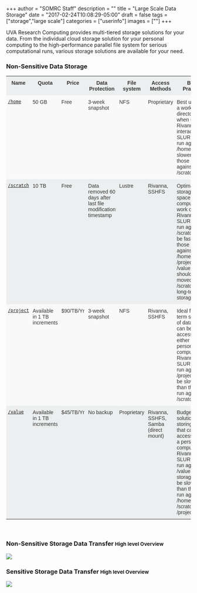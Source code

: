 +++
author = "SOMRC Staff"
description = ""
title = "Large Scale Data Storage"
date = "2017-02-24T10:08:29-05:00"
draft = false
tags = ["storage","large scale"]
categories = ["userinfo"]
images = [""]
+++


<p class="lead">UVA Research Computing provides multi-tiered storage solutions for your data. From the individual cloud storage solution for your personal computing to the high-performance parallel file system for serious computational runs, various storage solutions are available for your need. </p>
<style type="text/css">
.tg  {border-collapse:collapse;border-spacing:0;border-color:#ccc;}
.tg td{font-family:Arial, sans-serif;font-size:14px;padding:10px 5px;border-style:solid;border-width:0px;overflow:hidden;word-break:normal;border-color:#ccc;color:#333;background-color:#fff;}
.tg th{font-family:Arial, sans-serif;font-size:14px;font-weight:normal;padding:10px 5px;border-style:solid;border-width:0px;overflow:hidden;word-break:normal;border-color:#ccc;color:#333;background-color:#f0f0f0;}
.tg .tg-hy9w{background-color:#eceeef;border-color:inherit;vertical-align:top}
.tg .tg-dc35{background-color:#f9f9f9;border-color:inherit;vertical-align:top}
.tg .tg-0qmj{font-weight:bold;background-color:#eceeef;border-color:inherit;vertical-align:top}
</style>
<div>
<h3>Non-Sensitive Data Storage</h3>
<table class="tg">
  <tr>
    <th class="tg-0qmj">Name</th>
    <th class="tg-0qmj">Quota</th>
    <th class="tg-0qmj">Price</th>
    <th class="tg-0qmj">Data Protection</th>
    <th class="tg-0qmj">File system</th>
    <th class="tg-0qmj">Access Methods</th>
    <th class="tg-0qmj">Best Practics</th>
  </tr>
  <tr>
    <td class="tg-dc35"><a href="https://arcs.virginia.edu/storage"><code>/home</code></a></td>
    <td class="tg-dc35">50 GB</td>
    <td class="tg-dc35">Free</td>
    <td class="tg-dc35">3-week snapshot</td>
    <td class="tg-dc35">NFS</td>
    <td class="tg-dc35">Proprietary</td>
    <td class="tg-dc35">Best used as a working directory when using Rivanna interactively. SLURM jobs run against /home will be slower than those run against /scratch.</td>
  </tr>
  <tr>
    <td class="tg-hy9w"><a href="http://arcs.virginia.edu/storage"><code>/scratch</code></a></td>
    <td class="tg-hy9w">10 TB</td>
    <td class="tg-hy9w">Free</td>
    <td class="tg-hy9w">Data removed 60 days after last file modification timestamp</td>
    <td class="tg-hy9w">Lustre</td>
    <td class="tg-hy9w">Rivanna, SSHFS</td>
    <td class="tg-hy9w">Optimal storage space for computational work on Rivanna. SLURM jobs run against /scratch will be faster than those run against /home, /project, or /value. Data should be moved from /scratch for long-term storage.</td>
  </tr>
  <tr>
    <td class="tg-dc35"><a href="https://somrc.virginia.edu/userinfo/project"><code>/project</code></a></td> 
    <td class="tg-dc35">Available in 1 TB increments</td>
    <td class="tg-dc35">$90/TB/Yr</td>
    <td class="tg-dc35">3-week snapshot</td>
    <td class="tg-dc35">NFS</td>
    <td class="tg-dc35">Rivanna, SSHFS</td>
    <td class="tg-dc35">Ideal for long-term storage of data that can be accessed by either a personal computer or Rivanna. SLURM jobs run against /project will be slower than those run against /scratch.</td>
  </tr>
  <tr>
    <td class="tg-hy9w"><a href="http://its.virginia.edu/hosting/storage/value.html"><code>/value</code></a></td>  
    <td class="tg-hy9w">Available in 1 TB increments</td>
    <td class="tg-hy9w">$45/TB/Yr</td>
    <td class="tg-hy9w">No backup</td>
    <td class="tg-hy9w">Proprietary</td>
    <td class="tg-hy9w">Rivanna, SSHFS, Samba (direct mount)</td>
    <td class="tg-hy9w">Budget solution for storing data that can be accessed by a personal computer or Rivanna. SLURM jobs run against /value storage will be slower than those run against /home, /scratch, or /project.</td>
  </tr>
</table>
</div>
<br>
<h3>
  Non-Sensitive Storage Data Transfer
  <small class="text-muted">High level Overview</small>
</h3>
<img src="https://s3.amazonaws.com/somrc-data/somrc-storage-nonsecure-apr2018.png">
<h3>
  Sensitive Storage Data Transfer
  <small class="text-muted">High level Overview</small>
</h3>
<img src="https://s3.amazonaws.com/somrc-data/somrc-storage-secure-apr2018.png">